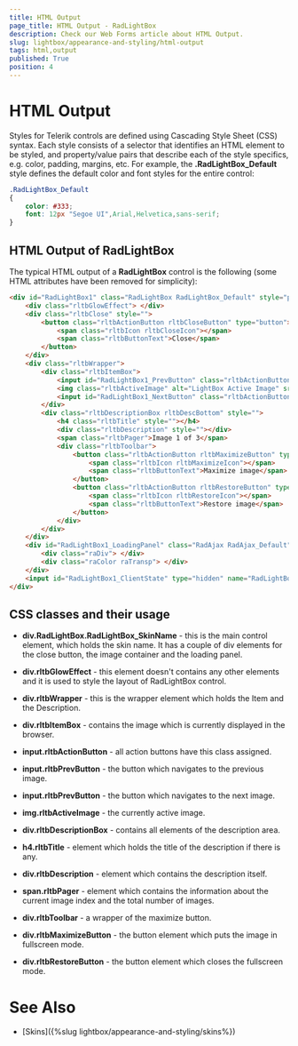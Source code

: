 ```yaml
---
title: HTML Output
page_title: HTML Output - RadLightBox
description: Check our Web Forms article about HTML Output.
slug: lightbox/appearance-and-styling/html-output
tags: html,output
published: True
position: 4
---
```


# HTML Output



Styles for Telerik controls are defined using Cascading Style Sheet (CSS) syntax. Each style consists of a selector that identifies an HTML element to be styled, and property/value pairs that describe each of the style specifics, e.g. color, padding, margins, etc. For example, the **.RadLightBox_Default** style defines the default color and font styles for the entire control:

````CSS
.RadLightBox_Default
{
    color: #333;
    font: 12px "Segoe UI",Arial,Helvetica,sans-serif;
}
````


## HTML Output of RadLightBox

The typical HTML output of a **RadLightBox** control is the following (some HTML attributes have been removed for simplicity):

````HTML
<div id="RadLightBox1" class="RadLightBox RadLightBox_Default" style="position: fixed; left: 50%; top: 50%; z-index: 3501; width: 486px; height: 348px; margin-left: -261px; margin-top: -176px; visibility: visible;">
	<div class="rltbGlowEffect"> </div>
	<div class="rltbClose" style="">
		<button class="rltbActionButton rltbCloseButton" type="button">
			<span class="rltbIcon rltbCloseIcon"></span>
			<span class="rltbButtonText">Close</span>
		</button>
	</div>
	<div class="rltbWrapper">
		<div class="rltbItemBox">
			<input id="RadLightBox1_PrevButton" class="rltbActionButton rltbPrevButton" type="submit" style="display:none;" value="Prev" name="RadLightBox1$PrevButton" />
			<img class="rltbActiveImage" alt="LightBox Active Image" src="/RadControls-CSharp45/RadLightBox/images/1.png" style="display: inline; visibility: visible; width: 189px; height: 285px; padding-left: 139px; padding-top: 0px; padding-bottom: 0px;" />
			<input id="RadLightBox1_NextButton" class="rltbActionButton rltbNextButton" type="submit" style="display: none;" value="Next" name="RadLightBox1$NextButton" />
		</div>
		<div class="rltbDescriptionBox rltbDescBottom" style="">
			<h4 class="rltbTitle" style=""></h4>
			<div class="rltbDescription" style=""></div>
			<span class="rltbPager">Image 1 of 3</span>
			<div class="rltbToolbar">
				<button class="rltbActionButton rltbMaximizeButton" type="button" title="Maximize image" style="visibility: visible;">
					<span class="rltbIcon rltbMaximizeIcon"></span>
					<span class="rltbButtonText">Maximize image</span>
				</button>
				<button class="rltbActionButton rltbRestoreButton" type="button" title="Restore" style="display: none;">
					<span class="rltbIcon rltbRestoreIcon"></span>
					<span class="rltbButtonText">Restore image</span>
				</button>
			</div>
		</div>
	</div>
	<div id="RadLightBox1_LoadingPanel" class="RadAjax RadAjax_Default" style="display:none;">
		<div class="raDiv"> </div>
		<div class="raColor raTransp"> </div>
	</div>
	<input id="RadLightBox1_ClientState" type="hidden" name="RadLightBox1_ClientState" autocomplete="off" />
</div>
````

## CSS classes and their usage

* **div.RadLightBox.RadLightBox_SkinName** - this is the main control element, which holds the skin name. It has a couple of div elements for the close button, the image container and the loading panel. 

* **div.rltbGlowEffect** - this element doesn't contains any other elements and it is used to style the layout of RadLightBox control. 

* **div.rltbWrapper** - this is the wrapper element which holds the Item and the Description. 

* **div.rltbItemBox** - contains the image which is currently displayed in the browser.

* **input.rltbActionButton** - all action buttons have this class assigned.

* **input.rltbPrevButton** - the button which navigates to the previous image.

* **input.rltbPrevButton** - the button which navigates to the next image.

* **img.rltbActiveImage** - the currently active image.

* **div.rltbDescriptionBox** - contains all elements of the description area.

* **h4.rltbTitle** - element which holds the title of the description if there is any.

* **div.rltbDescription** - element which contains the description itself.

* **span.rltbPager** - element which contains the information about the current image index and the total number of images.

* **div.rltbToolbar** - a wrapper of the maximize button.

* **div.rltbMaximizeButton** - the button element which puts the image in fullscreen mode.

* **div.rltbRestoreButton** - the button element which closes the fullscreen mode.

# See Also

 * [Skins]({%slug lightbox/appearance-and-styling/skins%})
